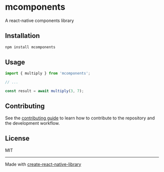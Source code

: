 # mcomponents

A react-native components library

## Installation

```sh
npm install mcomponents
```

## Usage


```js
import { multiply } from 'mcomponents';

// ...

const result = await multiply(3, 7);
```


## Contributing

See the [contributing guide](CONTRIBUTING.md) to learn how to contribute to the repository and the development workflow.

## License

MIT

---

Made with [create-react-native-library](https://github.com/callstack/react-native-builder-bob)
